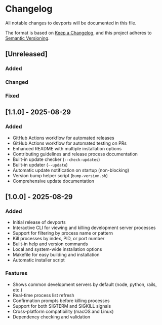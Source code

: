 # Changelog

All notable changes to devports will be documented in this file.

The format is based on [Keep a Changelog](https://keepachangelog.com/en/1.0.0/),
and this project adheres to [Semantic Versioning](https://semver.org/spec/v2.0.0.html).

## [Unreleased]

### Added

### Changed

### Fixed

## [1.1.0] - 2025-08-29

### Added
- GitHub Actions workflow for automated releases
- GitHub Actions workflow for automated testing on PRs
- Enhanced README with multiple installation options
- Contributing guidelines and release process documentation
- Built-in update checker (`--check-updates`)
- Built-in updater (`--update`)  
- Automatic update notification on startup (non-blocking)
- Version bump helper script (`bump-version.sh`)
- Comprehensive update documentation

## [1.0.0] - 2025-08-29

### Added
- Initial release of devports
- Interactive CLI for viewing and killing development server processes
- Support for filtering by process name or pattern
- Kill processes by index, PID, or port number
- Built-in help and version commands
- Local and system-wide installation options
- Makefile for easy building and installation
- Automatic installer script

### Features
- Shows common development servers by default (node, python, rails, etc.)
- Real-time process list refresh
- Confirmation prompts before killing processes
- Support for both SIGTERM and SIGKILL signals
- Cross-platform compatibility (macOS and Linux)
- Dependency checking and validation